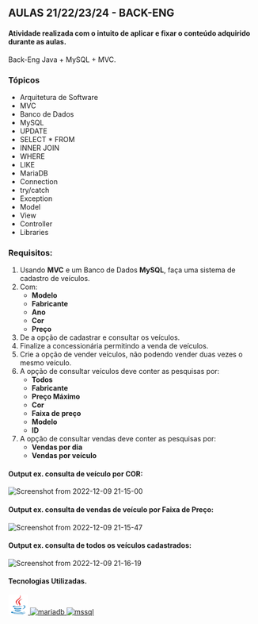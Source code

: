 <h2>AULAS 21/22/23/24 - BACK-ENG</h2>
<h4><p>Atividade realizada com o intuito de aplicar e fixar o conteúdo adquirido durante as aulas.</p></h4>
<p>Back-Eng Java + MySQL + MVC.</p>
<h3>Tópicos</h3>
<ul>
<li>Arquitetura de Software</li>
<li>MVC</li>
<li>Banco de Dados</li> 
<li>MySQL</li>
<li>UPDATE</li>
<li>SELECT * FROM</li>
<li>INNER JOIN</li>
<li>WHERE</li>
<li>LIKE</li>
<li>MariaDB</li>
<li>Connection</li>
<li>try/catch</li>
<li>Exception</li>
<li>Model</li>
<li>View</li>
<li>Controller</li>
<li>Libraries</li>
</ul>

<h3>Requisitos:</h3>
<ol>
  <li>Usando <b>MVC</b> e um Banco de Dados <b>MySQL</b>, faça uma sistema de cadastro de veículos.</li>
  <li>Com:
    <ul>
    <li> <b>Modelo</b> </li>    
    <li> <b>Fabricante</b> </li>
    <li> <b>Ano</b> </li>
    <li> <b>Cor</b> </li>
    <li> <b>Preço</b> </li>
    </ul>  
  </li>
  <li>De a opção de cadastrar e consultar os veículos.</li>
  <li>Finalize a concessionária permitindo a venda de veículos.</li>  
  <li>Crie a opção de vender veículos, não podendo vender duas vezes o mesmo veículo.</li>
  
<li>A opção de consultar veículos deve conter as pesquisas por:
    <ul>
    <li><b>Todos</b></li>
    <li><b>Fabricante</b></li>
    <li><b>Preço Máximo</b></li>      
    <li><b>Cor</b></li>
    <li><b>Faixa de preço</b></li>
    <li><b>Modelo</b></li>      
    <li><b>ID</b></li>
    </ul>  
  </li>
  <li>A opção de consultar vendas deve conter as pesquisas por:
    <ul>
    <li><b>Vendas por dia</b></li>
    <li><b>Vendas por veículo</b></li>
    </ul>  
  </li>
</ol>


<h4>Output ex. consulta de veículo por COR:</h4> 

![Screenshot from 2022-12-09 21-15-00](https://user-images.githubusercontent.com/78119622/206816590-96f3f1b2-70f6-4364-985c-4f4372711b15.png)

<h4>Output ex. consulta de vendas de veículo por Faixa de Preço:</h4> 

![Screenshot from 2022-12-09 21-15-47](https://user-images.githubusercontent.com/78119622/206817003-41db6abf-c5cd-483c-89b9-300ffaa58e81.png)

<h4>Output ex. consulta de todos os veículos cadastrados:</h4> 

![Screenshot from 2022-12-09 21-16-19](https://user-images.githubusercontent.com/78119622/206817398-0b598b24-ac48-4d03-839a-510e6f5cf7c0.png)


<h4>Tecnologias Utilizadas.</h4>
 
<p align="left">
<a href="https://www.java.com" target="_blank" rel="noreferrer"> <img src="https://raw.githubusercontent.com/devicons/devicon/master/icons/java/java-original.svg" alt="java" width="40" height="40"/> </a> <a href="https://mariadb.org/" target="_blank" rel="noreferrer"> <img src="https://www.vectorlogo.zone/logos/mariadb/mariadb-icon.svg" alt="mariadb" width="40" height="40"/> </a> <a href="https://www.microsoft.com/en-us/sql-server" target="_blank" rel="noreferrer"> <img src="https://www.svgrepo.com/show/303229/microsoft-sql-server-logo.svg" alt="mssql" width="40" height="40"/> </a> </p> 

